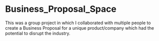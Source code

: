 # Business_Proposal_Space
This was a group project in which I collaborated with multiple people to create a Business Proposal for a unique product/company which had the potential to disrupt the industry.
